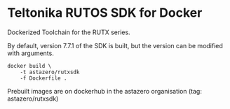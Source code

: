 # Teltonika RUTOS SDK for Docker
Dockerized Toolchain for the RUTX series.

By default, version 7.7.1 of the SDK is built, but the version can be modified with arguments.

```
docker build \
    -t astazero/rutxsdk
    -f Dockerfile .
```

Prebuilt images are on dockerhub in the astazero organisation (tag: astazero/rutxsdk)
